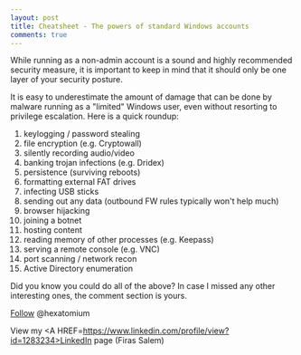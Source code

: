 ```yaml
---
layout: post
title: Cheatsheet - The powers of standard Windows accounts
comments: true
---
```


While running as a non-admin account is a sound and highly recommended security measure,
it is important to keep in mind that it should only be one layer of your security posture. 

It is easy to underestimate the amount of damage that can be done by malware running as a "limited" Windows user, even without resorting to privilege escalation. Here is a quick roundup:

  1.   keylogging / password stealing 
  2.   file encryption (e.g. Cryptowall)
  3.   silently recording audio/video
  4.   banking trojan infections (e.g. Dridex) 
  5.   persistence (surviving reboots)
  6.   formatting external FAT drives  
  7.   infecting USB sticks 
  8.   sending out any data  (outbound FW rules typically won't help much)
  9.   browser hijacking 
  10.  joining a botnet
  11.  hosting content  
  12.  reading memory of other processes (e.g. Keepass)  
  13.  serving a remote console (e.g. VNC)
  14.  port scanning / network recon
  15.  Active Directory enumeration

Did you know you could do all of the above? In case I missed any other interesting ones, the comment section is yours.

<A href=https://twitter.com/hexatomium>Follow</A> @hexatomium

View my <A HREF=https://www.linkedin.com/profile/view?id=1283234>LinkedIn</A> page (Firas Salem)
